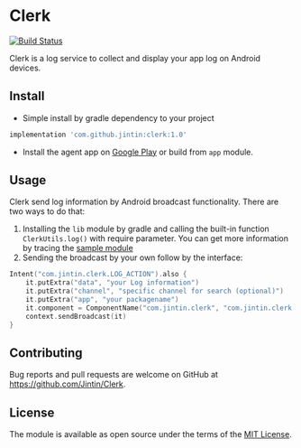 # Clerk

[![Build Status](https://travis-ci.org/Jintin/Clerk.svg?branch=master)](https://travis-ci.org/Jintin/Clerk)

Clerk is a log service to collect and display your app log on Android devices.

## Install

* Simple install by gradle dependency to your project
```groovy
implementation 'com.github.jintin:clerk:1.0'
```
* Install the agent app on [Google Play](https://play.google.com/store/apps/details?id=com.jintin.clerk) or build from `app` module.

## Usage

Clerk send log information by Android broadcast functionality. There are two ways to do that:

1. Installing the `lib` module by gradle and calling the built-in function `ClerkUtils.log()` with require parameter. You can get more information by tracing the [sample module](https://github.com/Jintin/Clerk/tree/master/sample)
2. Sending the broadcast by your own follow by the interface:
```kotlin
Intent("com.jintin.clerk.LOG_ACTION").also {
    it.putExtra("data", "your Log information")
    it.putExtra("channel", "specific channel for search (optional)")
    it.putExtra("app", "your packagename")
    it.component = ComponentName("com.jintin.clerk", "com.jintin.clerk.app.LogReceiver")
    context.sendBroadcast(it)
}
```

## Contributing

Bug reports and pull requests are welcome on GitHub at <https://github.com/Jintin/Clerk>.

## License

The module is available as open source under the terms of the [MIT License](http://opensource.org/licenses/MIT).
